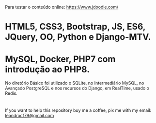 Para testar o conteúdo online:
https://www.jdoodle.com/
# HTML5, CSS3, Bootstrap, JS, ES6, JQuery,  OO, Python e Django-MTV.
# MySQL, Docker, PHP7 com introdução ao PHP8.
No diretório Básico foi utilizado o SQLite, no Intermediário MySQL, no Avançado PostgreSQL e nos recursos do Django, em RealTime, usado o Redis.
#

If you want to help this repository buy me a coffee, pix me with my email: leandrocf79@gmail.com




